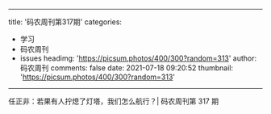 
---
title: '码农周刊第317期'
categories: 
 - 学习
 - 码农周刊
 - issues
headimg: 'https://picsum.photos/400/300?random=313'
author: 码农周刊
comments: false
date: 2021-07-18 09:20:52
thumbnail: 'https://picsum.photos/400/300?random=313'
---

<div>   
任正非：若果有人拧熄了灯塔，我们怎么航行？| 码农周刊第 317 期  
</div>
            